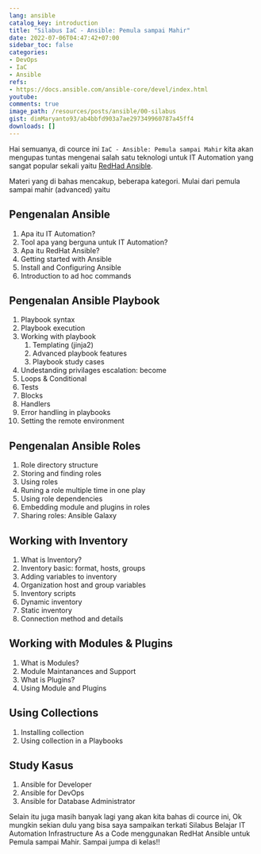 ```yaml
---
lang: ansible
catalog_key: introduction
title: "Silabus IaC - Ansible: Pemula sampai Mahir"
date: 2022-07-06T04:47:42+07:00
sidebar_toc: false
categories:
- DevOps
- IaC
- Ansible
refs: 
- https://docs.ansible.com/ansible-core/devel/index.html
youtube: 
comments: true
image_path: /resources/posts/ansible/00-silabus
gist: dimMaryanto93/ab4bbfd903a7ae297349960787a45ff4
downloads: []
---
```


Hai semuanya, di cource ini `IaC - Ansible: Pemula sampai Mahir` kita akan mengupas tuntas mengenai salah satu teknologi untuk IT Automation yang sangat popular sekali yaitu [RedHad Ansible](https://www.ansible.com).

Materi yang di bahas mencakup, beberapa kategori. Mulai dari pemula sampai mahir (advanced) yaitu

<!--more-->

## Pengenalan Ansible

1. Apa itu IT Automation?
2. Tool apa yang berguna untuk IT Automation?
3. Apa itu RedHat Ansible?
4. Getting started with Ansible
5. Install and Configuring Ansible
6. Introduction to ad hoc commands

## Pengenalan Ansible Playbook

1. Playbook syntax
2. Playbook execution
3. Working with playbook
    1. Templating (jinja2)
    2. Advanced playbook features
    3. Playbook study cases
4. Undestanding privilages escalation: become
5. Loops & Conditional
6. Tests
7. Blocks
8. Handlers
9. Error handling in playbooks
10. Setting the remote environment

## Pengenalan Ansible Roles

1. Role directory structure
2. Storing and finding roles
3. Using roles
4. Runing a role multiple time in one play
5. Using role dependencies
6. Embedding module and plugins in roles
7. Sharing roles: Ansible Galaxy

## Working with Inventory

1. What is Inventory?
2. Inventory basic: format, hosts, groups
3. Adding variables to inventory
4. Organization host and group variables
5. Inventory scripts
6. Dynamic inventory
7. Static inventory
8. Connection method and details

## Working with Modules & Plugins

1. What is Modules?
2. Module Maintanances and Support
3. What is Plugins?
4. Using Module and Plugins

## Using Collections

1. Installing collection
2. Using collection in a Playbooks

## Study Kasus

1. Ansible for Developer
2. Ansible for DevOps
3. Ansible for Database Administrator

Selain itu juga masih banyak lagi yang akan kita bahas di cource ini, Ok mungkin sekian dulu yang bisa saya sampaikan terkati Silabus Belajar IT Automation Infrastructure As a Code menggunakan RedHat Ansible untuk Pemula sampai Mahir. Sampai jumpa di kelas!!